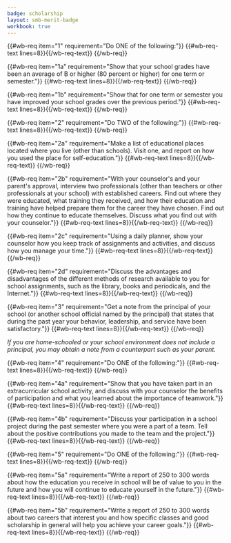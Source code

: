 ```yaml
---
badge: scholarship
layout: smb-merit-badge
workbook: true
---
```



{{#wb-req item="1" requirement="Do ONE of the following:"}}
{{#wb-req-text lines=8}}{{/wb-req-text}}
{{/wb-req}}

{{#wb-req item="1a" requirement="Show that your school grades have been an average of B or higher (80 percent or higher) for one term or semester."}}
{{#wb-req-text lines=8}}{{/wb-req-text}}
{{/wb-req}}

{{#wb-req item="1b" requirement="Show that for one term or semester you have improved your school grades over the previous period."}}
{{#wb-req-text lines=8}}{{/wb-req-text}}
{{/wb-req}}

{{#wb-req item="2" requirement="Do TWO of the following:"}}
{{#wb-req-text lines=8}}{{/wb-req-text}}
{{/wb-req}}

{{#wb-req item="2a" requirement="Make a list of educational places located where you live (other than schools). Visit one, and report on how you used the place for self-education."}}
{{#wb-req-text lines=8}}{{/wb-req-text}}
{{/wb-req}}

{{#wb-req item="2b" requirement="With your counselor's and your parent's approval, interview two professionals (other than teachers or other professionals at your school) with established careers. Find out where they were educated, what training they received, and how their education and training have helped prepare them for the career they have chosen. Find out how they continue to educate themselves. Discuss what you find out with your counselor."}}
{{#wb-req-text lines=8}}{{/wb-req-text}}
{{/wb-req}}

{{#wb-req item="2c" requirement="Using a daily planner, show your counselor how you keep track of assignments and activities, and discuss how you manage your time."}}
{{#wb-req-text lines=8}}{{/wb-req-text}}
{{/wb-req}}

{{#wb-req item="2d" requirement="Discuss the advantages and disadvantages of the different methods of research available to you for school assignments, such as the library, books and periodicals, and the Internet."}}
{{#wb-req-text lines=8}}{{/wb-req-text}}
{{/wb-req}}

{{#wb-req item="3" requirement="Get a note from the principal of your school (or another school official named by the principal) that states that during the past year your behavior, leadership, and service have been satisfactory."}}
{{#wb-req-text lines=8}}{{/wb-req-text}}
{{/wb-req}}

*If you are home-schooled or your school environment does not include a principal, you may obtain a note from a counterpart such as your parent.*

{{#wb-req item="4" requirement="Do ONE of the following:"}}
{{#wb-req-text lines=8}}{{/wb-req-text}}
{{/wb-req}}

{{#wb-req item="4a" requirement="Show that you have taken part in an extracurricular school activity, and discuss with your counselor the benefits of participation and what you learned about the importance of teamwork."}}
{{#wb-req-text lines=8}}{{/wb-req-text}}
{{/wb-req}}

{{#wb-req item="4b" requirement="Discuss your participation in a school project during the past semester where you were a part of a team. Tell about the positive contributions you made to the team and the project."}}
{{#wb-req-text lines=8}}{{/wb-req-text}}
{{/wb-req}}

{{#wb-req item="5" requirement="Do ONE of the following:"}}
{{#wb-req-text lines=8}}{{/wb-req-text}}
{{/wb-req}}

{{#wb-req item="5a" requirement="Write a report of 250 to 300 words about how the education you receive in school will be of value to you in the future and how you will continue to educate yourself in the future."}}
{{#wb-req-text lines=8}}{{/wb-req-text}}
{{/wb-req}}

{{#wb-req item="5b" requirement="Write a report of 250 to 300 words about two careers that interest you and how specific classes and good scholarship in general will help you achieve your career goals."}}
{{#wb-req-text lines=8}}{{/wb-req-text}}
{{/wb-req}}
